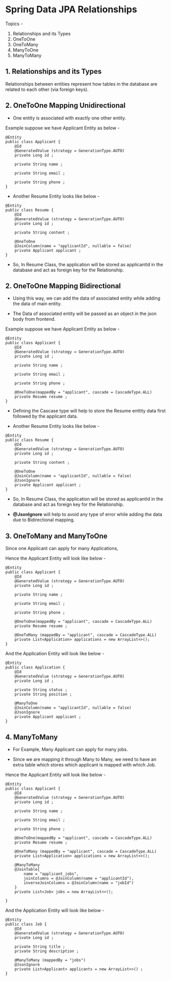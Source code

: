 # Spring Data JPA Relationships

Topics - 

1. Relationships and its Types
2. OneToOne
3. OneToMany
4. ManyToOne
5. ManyToMany



## 1. Relationships and its Types 

Relationships between entities represent how tables in the database are related to each other (via foreign keys).



## 2. OneToOne Mapping Unidirectional

- One entity is associated with exactly one other entity.

Example suppose we have Applicant Entity as below - 

```
@Entity
public class Applicant {
    @Id
    @GeneratedValue (strategy = GenerationType.AUTO)
    private Long id ;

    private String name ;

    private String email ;

    private String phone ;
}
```


- Another Resume Entity looks like below - 

```
@Entity
public class Resume {
    @Id
    @GeneratedValue (strategy = GenerationType.AUTO)
    private Long id ;

    private String content ;

    @OneToOne
    @JoinColumn(name = "applicantId", nullable = false)
    private Applicant applicant ;
}
```

- So, In Resume Class, the application will be stored as applicantId in the database and act as foreign key for the Relationship.



## 2. OneToOne Mapping Bidirectional

- Using this way, we can add the data of associated entity while adding the data of main entity.

- The Data of associated entity will be passed as an object in the json body from frontend.

Example suppose we have Applicant Entity as below - 

```
@Entity
public class Applicant {
    @Id
    @GeneratedValue (strategy = GenerationType.AUTO)
    private Long id ;

    private String name ;

    private String email ;

    private String phone ;

    @OneToOne(mappedBy = "applicant", cascade = CascadeType.ALL)
    private Resume resume ;
}
```

- Defining the Cascase type will help to store the Resume enttity data first followed by the applicant data.


- Another Resume Entity looks like below - 

```
@Entity
public class Resume {
    @Id
    @GeneratedValue (strategy = GenerationType.AUTO)
    private Long id ;

    private String content ;

    @OneToOne
    @JoinColumn(name = "applicantId", nullable = false)
    @JsonIgnore
    private Applicant applicant ;
}
```

- So, In Resume Class, the application will be stored as applicantId in the database and act as foreign key for the Relationship.

- **@JsonIgnore** will help to avoid any type of error while adding the data due to Bidirectional mapping.










## 3. OneToMany and ManyToOne

Since one Applicant can apply for many Applications,

Hence the Applicant Entity will look like below - 

```
@Entity
public class Applicant {
    @Id
    @GeneratedValue (strategy = GenerationType.AUTO)
    private Long id ;

    private String name ;

    private String email ;

    private String phone ;

    @OneToOne(mappedBy = "applicant", cascade = CascadeType.ALL)
    private Resume resume ;

    @OneToMany (mappedBy = "applicant", cascade = CascadeType.ALL)
    private List<Application> applications = new ArrayList<>();
}
```


And the Application Entity will look like below - 

```
@Entity
public class Application {
    @Id
    @GeneratedValue (strategy = GenerationType.AUTO)
    private Long id ;

    private String status ;
    private String position ;

    @ManyToOne
    @JoinColumn(name = "applicantId", nullable = false)
    @JsonIgnore
    private Applicant applicant ;
}
```





## 4. ManyToMany

- For Example, Many Applicant can apply for many jobs.

- Since we are mapping it through Many to Many, we need to have an extra table which stores which applicant is mapped with which Job.

Hence the Applicant Entity will look like below - 

```
@Entity
public class Applicant {
    @Id
    @GeneratedValue (strategy = GenerationType.AUTO)
    private Long id ;

    private String name ;

    private String email ;

    private String phone ;

    @OneToOne(mappedBy = "applicant", cascade = CascadeType.ALL)
    private Resume resume ;

    @OneToMany (mappedBy = "applicant", cascade = CascadeType.ALL)
    private List<Application> applications = new ArrayList<>();

    @ManyToMany
    @JoinTable{
        name = "applicant_jobs",
        joinColumns = @JoinColumn(name = "applicantId"),
        inverseJoinColumns = @JoinColumn(name = "jobId")
    }
    private List<Job> jobs = new ArrayList<>();
    
}
```


And the Application Entity will look like below - 

```
@Entity
public class Job {
    @Id
    @GeneratedValue (strategy = GenerationType.AUTO)
    private Long id ;

    private String title ;
    private String description ;

    @ManyToMany (mappedBy = "jobs")
    @JsonIgnore
    private List<Applicant> applicants = new ArrayList<>() ;
}
```